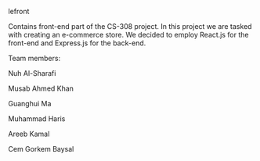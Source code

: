 lefront

Contains front-end part of the CS-308 project. In this project we are tasked with creating an e-commerce store. We decided to employ React.js for the front-end and Express.js for the back-end.

Team members:

Nuh Al-Sharafi

Musab Ahmed Khan

Guanghui Ma

Muhammad Haris

Areeb Kamal

Cem Gorkem Baysal
